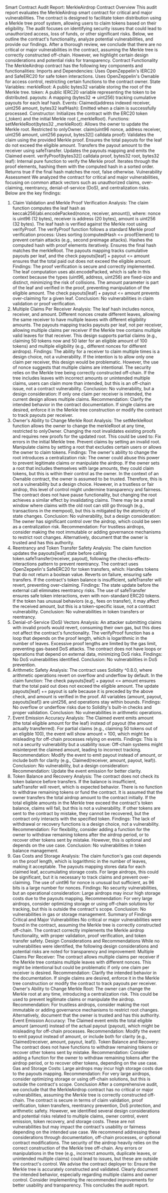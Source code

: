 Smart Contract Audit Report: MerkleAirdrop Contract
Overview
This audit report evaluates the MerkleAirdrop smart contract for critical and major vulnerabilities. The contract is designed to facilitate token distribution using a Merkle tree proof system, allowing users to claim tokens based on their eligibility. The audit focuses on identifying security issues that could lead to unauthorized access, loss of funds, or other significant risks.
Below, we outline the contract's functionality, analyze potential vulnerabilities, and provide our findings. After a thorough review, we conclude that there are no critical or major vulnerabilities in the contract, assuming the Merkle tree is correctly constructed off-chain. However, we highlight certain design considerations and potential risks for transparency.
Contract Functionality
The MerkleAirdrop contract has the following key components and functionalities:
Imports and Dependencies:
Uses OpenZeppelin's IERC20 and SafeERC20 for safe token interactions.
Uses OpenZeppelin's Ownable for access control, restricting certain functions to the contract owner.
State Variables:
merkleRoot: A public bytes32 variable storing the root of the Merkle tree.
token: A public IERC20 variable representing the token to be distributed.
payouts: A mapping (bytes32 => uint256) tracking cumulative payouts for each leaf hash.
Events:
Claimed(address indexed receiver, uint256 amount, bytes32 leafHash): Emitted when a claim is successfully processed.
Constructor:
Initializes the contract with the ERC20 token (_token) and the initial Merkle root (_merkleRoot).
Functions:
setMerkleRoot(bytes32 _merkleRoot): Allows the owner to update the Merkle root. Restricted to onlyOwner.
claim(uint96 nonce, address receiver, uint256 amount, uint256 payout, bytes32[] calldata proof):
Validates the claim using the provided Merkle proof.
Ensures the total payouts for the leaf do not exceed the eligible amount.
Transfers the payout amount to the receiver using safeTransfer.
Updates the payouts mapping and emits the Claimed event.
verifyProof(bytes32[] calldata proof, bytes32 root, bytes32 leaf):
Internal pure function to verify the Merkle proof.
Iterates through the proof elements, hashing them with the computed hash in a sorted order.
Returns true if the final hash matches the root, false otherwise.
Vulnerability Assessment
We analyzed the contract for critical and major vulnerabilities, focusing on common attack vectors such as unauthorized claims, over-claiming, reentrancy, denial-of-service (DoS), and centralization risks. Below are the key findings:
1. Claim Validation and Merkle Proof Verification
Analysis:
The claim function computes the leaf hash as keccak256(abi.encodePacked(nonce, receiver, amount)), where:
nonce is uint96 (12 bytes),
receiver is address (20 bytes),
amount is uint256 (32 bytes).
The leaf hash is verified against the Merkle root using verifyProof.
The verifyProof function follows a standard Merkle proof verification process:
Uses sorting (computedHash <= proofElement) to prevent certain attacks (e.g., second preimage attacks).
Hashes the computed hash with proof elements iteratively.
Ensures the final hash matches the merkleRoot.
The payouts mapping tracks cumulative payouts per leaf, and the check payouts[leaf] + payout <= amount ensures that the total paid out does not exceed the eligible amount.
Findings:
The proof verification is secure and correctly implemented.
The leaf computation uses abi.encodePacked, which is safe in this context because the types (uint96, address, uint256) are fixed-size and distinct, minimizing the risk of collisions.
The amount parameter is part of the leaf and verified in the proof, preventing manipulation of the eligible amount.
The check payouts[leaf] + payout <= amount prevents over-claiming for a given leaf.
Conclusion:
No vulnerabilities in claim validation or proof verification.
2. Multiple Claims Per Receiver
Analysis:
The leaf hash includes nonce, receiver, and amount. Different nonces create different leaves, allowing the same receiver to have multiple leaves with different eligibility amounts.
The payouts mapping tracks payouts per leaf, not per receiver, allowing multiple claims per receiver if the Merkle tree contains multiple valid leaves for that receiver.
This design supports partial claims (e.g., claiming 50 tokens now and 50 later for an eligible amount of 100 tokens) and multiple eligibility (e.g., different nonces for different airdrops).
Findings:
The ability for a receiver to claim multiple times is a design choice, not a vulnerability.
If the intention is to allow only one claim per receiver, this design would be problematic. However, the use of nonce suggests that multiple claims are intentional.
The security relies on the Merkle tree being correctly constructed off-chain. If the tree includes leaves with incorrect amounts or unintended multiple claims, users can claim more than intended, but this is an off-chain issue, not a contract vulnerability.
Conclusion:
No vulnerability, but a design consideration:
If only one claim per receiver is intended, the current design allows multiple claims.
Recommendation: Clarify the intended behavior in the contract documentation. If single claims are desired, enforce it in the Merkle tree construction or modify the contract to track payouts per receiver.
3. Owner's Ability to Change Merkle Root
Analysis:
The setMerkleRoot function allows the owner to change the merkleRoot at any time, restricted to onlyOwner.
Changing the root invalidates existing proofs and requires new proofs for the updated root.
This could be used to:
Fix errors in the initial Merkle tree.
Prevent claims by setting an invalid root.
Manipulate claims by setting a root that excludes certain users or allows the owner to claim tokens.
Findings:
The owner's ability to change the root introduces a centralization risk:
The owner could abuse this power to prevent legitimate claims or manipulate the airdrop.
If the owner sets a root that includes themselves with large amounts, they could claim tokens, but this is within their control as the owner.
In the context of an Ownable contract, the owner is assumed to be trusted. Therefore, this is not a vulnerability but a design choice.
However, in a trustless or fair airdrop, this level of control might undermine transparency and fairness.
The contract does not have pause functionality, but changing the root achieves a similar effect by invalidating claims. There may be a small window where claims with the old root can still go through (e.g., transactions in the mempool), but this is mitigated by the atomicity of state changes.
Conclusion:
No vulnerability, but a design consideration:
The owner has significant control over the airdrop, which could be seen as a centralization risk.
Recommendation: For trustless airdrops, consider making the root immutable or adding governance mechanisms to restrict root changes. Alternatively, document that the owner is trusted and has this authority.
4. Reentrancy and Token Transfer Safety
Analysis:
The claim function updates the payouts[leaf] state before calling token.safeTransfer(receiver, payout), following the checks-effects-interactions pattern to prevent reentrancy.
The contract uses OpenZeppelin's SafeERC20 for token transfers, which:
Handles tokens that do not return a boolean value.
Reverts on failure, ensuring safe transfers.
If the contract's token balance is insufficient, safeTransfer will revert, preventing over-claiming.
Findings:
The state update before the external call eliminates reentrancy risks.
The use of safeTransfer ensures safe token interactions, even with non-standard ERC20 tokens.
If the token has unusual behaviors (e.g., fees on transfer), it may affect the received amount, but this is a token-specific issue, not a contract vulnerability.
Conclusion:
No vulnerabilities in token transfers or reentrancy.
5. Denial-of-Service (DoS) Vectors
Analysis:
An attacker submitting claims with invalid proofs would revert, consuming their own gas, but this does not affect the contract's functionality.
The verifyProof function has a loop that depends on the proof length, which is logarithmic in the number of leaves. Excessive proof lengths are limited by the gas limit, preventing gas-based DoS attacks.
The contract does not have loops or operations that depend on external data, minimizing DoS risks.
Findings:
No DoS vulnerabilities identified.
Conclusion:
No vulnerabilities in DoS prevention.
6. Arithmetic Safety
Analysis:
The contract uses Solidity ^0.8.0, where arithmetic operations revert on overflow and underflow by default.
In the claim function:
The check payouts[leaf] + payout <= amount ensures that the total paid out does not exceed the eligible amount.
The update payouts[leaf] += payout is safe because it is preceded by the above check, and amount is verified in the proof.
All variables (amount, payout, payouts[leaf]) are uint256, and operations stay within bounds.
Findings:
No overflow or underflow risks due to Solidity's built-in checks and proper validation.
Conclusion:
No vulnerabilities in arithmetic operations.
7. Event Emission Accuracy
Analysis:
The Claimed event emits amount (the total eligible amount for the leaf) instead of payout (the amount actually transferred).
For partial claims (e.g., claiming 50 tokens out of an eligible 100), the event will show amount = 100, which might be misleading for off-chain processes relying on events.
Findings:
This is not a security vulnerability but a usability issue:
Off-chain systems might misinterpret the claimed amount, leading to incorrect tracking.
Recommendation: Modify the event to emit payout instead of amount, or include both for clarity (e.g., Claimed(receiver, amount, payout, leaf)).
Conclusion:
No vulnerability, but a design consideration:
Recommendation: Update the event emission for better clarity.
8. Token Balance and Recovery
Analysis:
The contract does not check its token balance before transfers. If the balance is insufficient, safeTransfer will revert, which is expected behavior.
There is no function to withdraw remaining tokens or fund the contract. It is assumed that the owner transfers the total airdrop amount to the contract initially.
If the total eligible amounts in the Merkle tree exceed the contract's token balance, claims will fail, but this is not a vulnerability.
If other tokens are sent to the contract by mistake, they cannot be recovered, but the contract only interacts with the specified token.
Findings:
The lack of withdrawal or recovery functions is a design choice, not a vulnerability.
Recommendation: For flexibility, consider adding a function for the owner to withdraw remaining tokens after the airdrop period, or to recover other tokens sent by mistake. However, this is optional and depends on the use case.
Conclusion:
No vulnerabilities in token balance management.
9. Gas Costs and Storage
Analysis:
The claim function's gas cost depends on the proof length, which is logarithmic in the number of leaves, making it acceptable.
The payouts mapping stores data for each claimed leaf, accumulating storage costs. For large airdrops, this could be significant, but it is necessary to track claims and prevent over-claiming.
The use of uint96 for nonce is unusual but sufficient, as 96 bits is a large number for nonces.
Findings:
No security vulnerabilities, but an operational consideration:
Large airdrops may incur high storage costs due to the payouts mapping.
Recommendation: For very large airdrops, consider optimizing storage or using off-chain solutions for tracking, but this is outside the contract's scope.
Conclusion:
No vulnerabilities in gas or storage management.
Summary of Findings
Critical and Major Vulnerabilities
No critical or major vulnerabilities were found in the contract, assuming the Merkle tree is correctly constructed off-chain.
The contract correctly implements the Merkle airdrop functionality, with proper validation, proof verification, and token transfer safety.
Design Considerations and Recommendations
While no vulnerabilities were identified, the following design considerations and potential risks are noted for transparency and improvement:
Multiple Claims Per Receiver:
The contract allows multiple claims per receiver if the Merkle tree contains multiple leaves with different nonces. This might be intentional but could be problematic if only one claim per receiver is desired.
Recommendation: Clarify the intended behavior in the documentation. If single claims are desired, enforce it in the Merkle tree construction or modify the contract to track payouts per receiver.
Owner's Ability to Change Merkle Root:
The owner can change the Merkle root at any time, introducing a centralization risk. This could be used to prevent legitimate claims or manipulate the airdrop.
Recommendation: For trustless airdrops, consider making the root immutable or adding governance mechanisms to restrict root changes. Alternatively, document that the owner is trusted and has this authority.
Event Emission Accuracy:
The Claimed event emits the total eligible amount (amount) instead of the actual payout (payout), which might be misleading for off-chain processes.
Recommendation: Modify the event to emit payout instead of amount, or include both for clarity (e.g., Claimed(receiver, amount, payout, leaf)).
Token Balance and Recovery:
The contract does not have functions to withdraw remaining tokens or recover other tokens sent by mistake.
Recommendation: Consider adding a function for the owner to withdraw remaining tokens after the airdrop period, or to recover other tokens, depending on the use case.
Gas and Storage Costs:
Large airdrops may incur high storage costs due to the payouts mapping.
Recommendation: For very large airdrops, consider optimizing storage or using off-chain solutions, but this is outside the contract's scope.
Conclusion
After a comprehensive audit, we conclude that the MerkleAirdrop contract has no critical or major vulnerabilities, assuming the Merkle tree is correctly constructed off-chain. The contract is secure in terms of claim validation, proof verification, token transfers, reentrancy prevention, DoS protection, and arithmetic safety.
However, we identified several design considerations and potential risks related to multiple claims, owner control, event emission, token recovery, and storage costs. These are not vulnerabilities but may impact the contract's usability or fairness depending on the intended use case. We recommend addressing these considerations through documentation, off-chain processes, or optional contract modifications.
The security of the airdrop heavily relies on the correct construction of the Merkle tree off-chain. Any errors or manipulations in the tree (e.g., incorrect amounts, duplicate leaves, or unintended multiple claims) could lead to issues, but these are outside the contract's control.
We advise the contract deployer to:
Ensure the Merkle tree is accurately constructed and validated.
Clearly document the intended behavior, especially regarding multiple claims and owner control.
Consider implementing the recommended improvements for better usability and transparency.
This concludes the audit report.